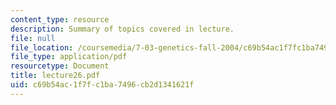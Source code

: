 ```yaml
---
content_type: resource
description: Summary of topics covered in lecture.
file: null
file_location: /coursemedia/7-03-genetics-fall-2004/c69b54ac1f7fc1ba7496cb2d1341621f_lecture26.pdf
file_type: application/pdf
resourcetype: Document
title: lecture26.pdf
uid: c69b54ac-1f7f-c1ba-7496-cb2d1341621f
---
```

